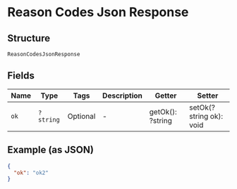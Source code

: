 
# Reason Codes Json Response

## Structure

`ReasonCodesJsonResponse`

## Fields

| Name | Type | Tags | Description | Getter | Setter |
|  --- | --- | --- | --- | --- | --- |
| `ok` | `?string` | Optional | - | getOk(): ?string | setOk(?string ok): void |

## Example (as JSON)

```json
{
  "ok": "ok2"
}
```

